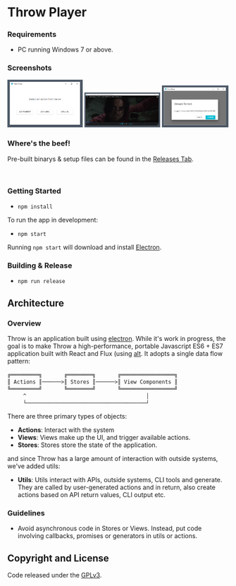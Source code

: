 # Throw Player

### Requirements

 - PC running Windows 7 or above.

### Screenshots

<img src="preview/Dashboard.PNG" alt="Dashboard" width="34%"/>
<img src="preview/Playing-torrent.PNG" alt="Playing-torrent" width="34%"/>
<img src="preview/Torrent.PNG" alt="adding torrent" width="30%" height="30%"/>

### Where's the beef!

Pre-built binarys & setup files can be found in the [Releases Tab](https://github.com/Magics-Group/throw-client/releases).

<br>


### Getting Started

- `npm install`

To run the app in development:

- `npm start`

Running `npm start` will download and install [Electron](http://electron.atom.io/).

### Building & Release

- `npm run release`

## Architecture

### Overview

Throw is an application built using [electron](https://github.com/atom/electron). While it's work in progress, the goal is to make Throw a high-performance, portable Javascript ES6 + ES7 application built with React and Flux (using [alt](https://github.com/goatslacker/alt). It adopts a single data flow pattern:

```
╔═════════╗       ╔════════╗       ╔═════════════════╗
║ Actions ║──────>║ Stores ║──────>║ View Components ║
╚═════════╝       ╚════════╝       ╚═════════════════╝
     ^                                      │
     └──────────────────────────────────────┘
```

There are three primary types of objects:
- **Actions**: Interact with the system
- **Views**: Views make up the UI, and trigger available actions.
- **Stores**: Stores store the state of the application.

and since Throw has a large amount of interaction with outside systems, we've added utils:
- **Utils**: Utils interact with APIs, outside systems, CLI tools and generate. They are called by user-generated actions and in return, also create actions based on API return values, CLI output etc.

### Guidelines

- Avoid asynchronous code in Stores or Views. Instead, put code involving callbacks, promises or generators in utils or actions.

## Copyright and License

Code released under the [GPLv3](LICENSE).
